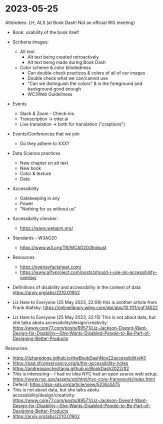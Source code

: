 # 2023-05-25
Attendees: LH, ALS (at Book Dash! Not an official WG meeting)

- Book: usability of the book itself
- Scriberia images:
    - Alt text
        - Alt text being created retroactively
        - Alt text being made during Book Dash
    - Color scheme & color blindedness 
        - Can double-check practices & colors of all of our images 
        - Double check what we can/cannot use
        - "Can we distinguish the colors" & is the foreground and background good enough
        - WC3Web Guideliness
- Events
    - Slack & Zoom - Check-ins
    - Transcription -> otter.ai
    - Live translation -> both for translation ("craptions")
- Events/Conferences that we join
    - Do they adhere to XXX?
- Data Science practices
    - New chapter on alt text
    - New book
    - Color & texture
    - Data 
- Accessibility
    - Gatekeeping in any 
    - Power 
    - "Nothing for us without us"
- Accessibility checker:
    - https://wave.webaim.org/
- Standards - W3AG20
    - https://www.w3.org/TR/WCAG20/#robust
- Resources
    - https://overlayfactsheet.com/
    - https://www.a11yproject.com/posts/should-i-use-an-accessibility-overlay/

- Definitions of disability and accessibility in the context of data
https://arxiv.org/abs/2210.01902
- Liz Hare to Everyone (25 May 2023, 22:06)
this is another article from Frank Alafsky: https://onlinelibrary.wiley.com/doi/abs/10.1111/cgf.14522
- Liz Hare to Everyone (25 May 2023, 22:15)
This is not about data, but she talks abotu accessibility/design/creativity: https://www.core77.com/posts/89571/Liz-Jackson-Doesnt-Want-Design-for-Disability—She-Wants-Disabled-People-to-Be-Part-of-Designing-Better-Products

Resources:
- https://lizharedogs.github.io/ttwBookDashNov22accessibility/#3
- https://pad.sfconservancy.org/p/ttw-accessibility-notes
- https://andreasancheztapia.github.io/BookDash2022/#2
- This is interesting-- I had no idea NYC had an open source web setup. https://www.nyc.gov/assets/oti/html/nyc-core-framework/index.html
- Defecit: https://dsq-sds.org/article/view/5236/4475
- This is not about data, but she talks abotu accessibility/design/creativity: https://www.core77.com/posts/89571/Liz-Jackson-Doesnt-Want-Design-for-Disability—She-Wants-Disabled-People-to-Be-Part-of-Designing-Better-Products
- https://arxiv.org/abs/2210.01902